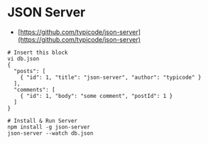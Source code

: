 # JSON Server

* [https://github.com/typicode/json-server](https://github.com/typicode/json-server)

```
# Insert this block
vi db.json
{
  "posts": [
    { "id": 1, "title": "json-server", "author": "typicode" }
  ],
  "comments": [
    { "id": 1, "body": "some comment", "postId": 1 }
  ]
}

# Install & Run Server
npm install -g json-server
json-server --watch db.json
```